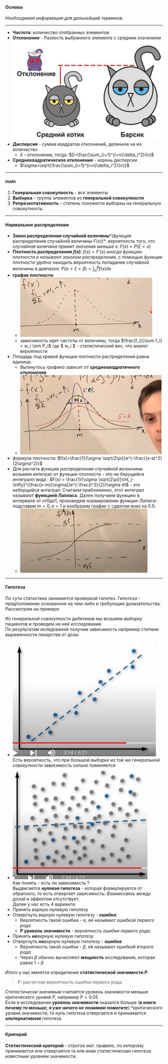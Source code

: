 #### Основы
*Необходимая информация для дальнейший терминов.*

***

- **Частота**: количество отобранных элементов
- **Отклонение** - Разность выбранного элемента с средним значением ![deviation!](/theory/img/otklonenie.png)
- **Дисперсия** - сумма квадратов отклонений, деленное на их количество
    - $\delta$ - отклонение, тогда: $D=\frac{\sum_{i=1}^{i=n}\delta_i^2}{n}$
- **Среднеквадратическое отклонение** - корень дисперсии
    - $\sigma=\sqrt{\frac{\sum_{i=1}^{i=n}\delta_i^2}{n}}$

***

#### main

1. **Генеральная совокупность** - *все* элементы
2. **Выборка** - группа элементов из **генеральной совокупности**
3. **Репрезентативность** - степень похожести выборкы на генеральную совокупность

***

#### Нормальное распределение

- **Закон распределения случайной величины***(функция распределения случайной величины $F(x)$)*: *вероятность* того, что *случайная величина примит значения меньше* $x$: $F(x) = P(\xi < x)$  
- **Плотность распределения $f(x)$**:  $f(x) = F'(x)$ *иногда функцию плотности и называют законом распределения*, с помощью функции плотности удобно находить вероятность попадания случайной величины в диапазон: $P(\alpha < \xi < \beta) = \int_{\alpha}^{\beta}f(x)dx$ 
- **график плотности**:
  - ![func, plotnost!](/theory/img/plotnost(func).png)
  - зависимость идет частоты от величины, тогда $\frac{f_i}{\sum f_i} = w_i \sim P_i$ где $ w_i $ - статистический вес, что аналог вероятности
- Площадь под кривой функции плотности распределения равна единице. 
  - *Вытянутось графика зависит от **среднеквадратичного отклонения*** 
  - ![addiction_sigma!](/theory/img/addiction.png)
- формула плотности: $f(x)=\frac{1}{\sigma \sqrt{2\pi}}e^{-\frac{(x-a)^2}{2\sigma^2}}$
- Для расчета *функции распределения случайной велоичины* возьмем интеграл от функции плотности - это не берущийся интегралл вида : $F(x) = \frac{1}{\sigma \sqrt{2\pi}}\int_{-\infty}^{\frac{x-m}{\sigma}}e^{-\frac{t^2}{2}}\sigma dt$ - это неберщийся интеграл. Считаем приближенно, этот интеграл называют **функцией Лапласа**. Далее получаем функцию в интервале от $от 0 до 1$, произведем *нормирование функции Лапаса* : подставим $m=0, \sigma=1$ и изобразим график с сдвигом вниз на 0.5:
  - ![laplass!](/theory/img/laplass.png)

***

#### Гипотеза

По сути статистика занимается проверкой гипотез. *Гипотеза* - предположение основанное на чем-либо и требующие доказательства. Рассмотрим на примере:

Из *генеральной совокупности* дибетиков мы возьмем *выборку* пациентов и проведем на ней исследования.  
По результатам иследований получим зависимость например степени выраженности лекарства от дозы:
- ![issledovanie!](/theory/img/Gipotezy_issled.png)  
Есть вероятность, что при большой *выборке* из той же *генеральной совокупности* зависимость сильно поменяется:
- ![more!](/theory/img/Gipotezy_add_more.png)  
Как понять - есть ли зависимость ?  
Выдвигается **нулевая гипотеза** - которая формулируется от обратного, то есть отвергает зависимость: *Взаимосвязь между дозой и эффектом отсутствует*.  
Далее у нас есть 4 варианта:  
- Принять *верную* нулевую гипотезу
- Отвергнуть *верную* нулевую гипотезу - ***ошибка***
  - Вероятность такой ошибки - $\alpha$, её называют *ошибкой первого рода*
  - **P уровень значимости** - вероятность *ошибки первого рода*.
- Принять **не***верную* нулевую гипотезу
- Отвергнуть **не***верную* нулевую гипотезу - ***ошибка***
  - Вероятность такой ошибки - $\beta$, её называют *ошибкой второго рода*
  - Через $\beta$ обычно вычисляют **мощность** исследования, которая равна $1-\beta$

Итого у нас имеется определение **статистической значимости $P$**:  
> $P$: расчетная вероятность ошибки первого рода.

*Статистически значимым* считается уровень значимости меньше критического уровня $P$, например $P < 0.05$  
Если в исследовании **уровень значимости** оказался больше (***в книги почему то меньше, я уже ничего не понимаю помогите***) *критического уровня значимости, то нуль гипотеза отвергается и принимается **альтернативная** гипотеза.  

***

#### Критерий

**Статистический критерий** - строгое мат. правило, по которому принимается или отвергается та или иная статистическая гипотеза известным уровнем значимости.